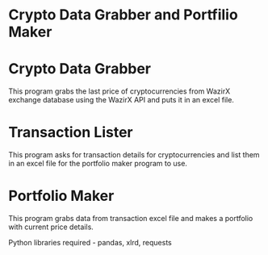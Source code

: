 # Crypto Data Grabber and Portfilio Maker
# Crypto Data Grabber
This program grabs the last price of cryptocurrencies from WazirX exchange database using the WazirX API and puts it in an excel file.

# Transaction Lister
This program asks for transaction details for cryptocurrencies and list them in an excel file for the portfolio maker program to use.

# Portfolio Maker
This program grabs data from transaction excel file and makes a portfolio with current price details.

Python libraries required - pandas, xlrd, requests
